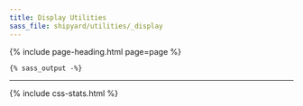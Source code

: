 ```yaml
---
title: Display Utilities
sass_file: shipyard/utilities/_display
---
```


{% include page-heading.html page=page %}

```css
{% sass_output -%}
```

---

{% include css-stats.html %}
